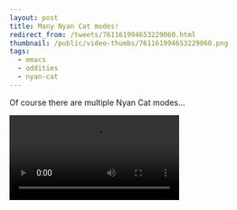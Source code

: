 ```yaml
---
layout: post
title: Many Nyan Cat modes!
redirect_from: /tweets/761161994653229060.html
thumbnail: /public/video-thumbs/761161994653229060.png
tags:
  - emacs
  - oddities
  - nyan-cat
---
```


Of course there are multiple Nyan Cat modes...

<video controls autoplay loop>
  <source src="/public/videos/761161994653229060.mp4" type="video/mp4">
    Sorry your browser does not support the video tag, maybe time to upgrade?
</video>
